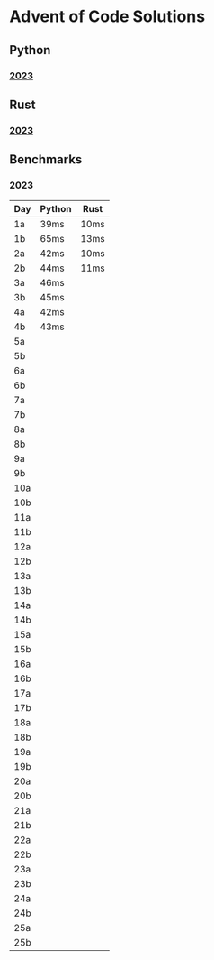 # Advent of Code Solutions

## Python
### [2023](./aoc2023/README.md)

## Rust
### [2023](./src/aoc2023/README.md)

## Benchmarks

### 2023

| Day | Python | Rust |
|-----|--------|------|
| 1a  | 39ms   | 10ms |
| 1b  | 65ms   | 13ms |
| 2a  | 42ms   | 10ms |
| 2b  | 44ms   | 11ms |
| 3a  | 46ms   |
| 3b  | 45ms
| 4a  | 42ms
| 4b  | 43ms
| 5a
| 5b
| 6a
| 6b
| 7a
| 7b
| 8a
| 8b
| 9a
| 9b
| 10a
| 10b
| 11a
| 11b
| 12a
| 12b
| 13a
| 13b
| 14a
| 14b
| 15a
| 15b
| 16a
| 16b
| 17a
| 17b
| 18a
| 18b
| 19a
| 19b
| 20a
| 20b
| 21a
| 21b
| 22a
| 22b
| 23a
| 23b
| 24a
| 24b
| 25a
| 25b
